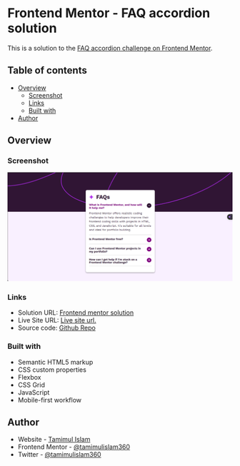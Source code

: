 # Frontend Mentor - FAQ accordion solution

This is a solution to the [FAQ accordion challenge on Frontend Mentor](https://www.frontendmentor.io/challenges/faq-accordion-wyfFdeBwBz). 

## Table of contents

- [Overview](#overview)
  - [Screenshot](#screenshot)
  - [Links](#links)
  - [Built with](#built-with)
- [Author](#author)


## Overview

### Screenshot

![](./screenshot.png)

### Links

- Solution URL: [Frontend mentor solution](https://www.frontendmentor.io/solutions/faq-accordion-3AfvgQVwBN)
- Live Site URL: [Live site url.](https://faq-accordion-component360.netlify.app/)
- Source code: [Github Repo](https://github.com/tamimulislam360/faq-accordion-component)

### Built with

- Semantic HTML5 markup
- CSS custom properties
- Flexbox
- CSS Grid
- JavaScript
- Mobile-first workflow


## Author

- Website - [Tamimul Islam](https://www.tamimul-islam.vercel.app)
- Frontend Mentor - [@tamimulislam360](https://www.frontendmentor.io/profile/tamimulislam360)
- Twitter - [@tamimulislam360](https://www.twitter.com/tamimulislam360)
